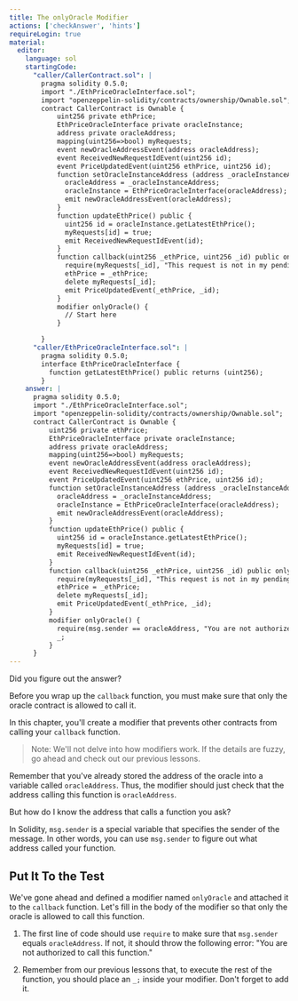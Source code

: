 ```yaml
---
title: The onlyOracle Modifier
actions: ['checkAnswer', 'hints']
requireLogin: true
material:
  editor:
    language: sol
    startingCode:
      "caller/CallerContract.sol": |
        pragma solidity 0.5.0;
        import "./EthPriceOracleInterface.sol";
        import "openzeppelin-solidity/contracts/ownership/Ownable.sol";
        contract CallerContract is Ownable {
            uint256 private ethPrice;
            EthPriceOracleInterface private oracleInstance;
            address private oracleAddress;
            mapping(uint256=>bool) myRequests;
            event newOracleAddressEvent(address oracleAddress);
            event ReceivedNewRequestIdEvent(uint256 id);
            event PriceUpdatedEvent(uint256 ethPrice, uint256 id);
            function setOracleInstanceAddress (address _oracleInstanceAddress) public onlyOwner {
              oracleAddress = _oracleInstanceAddress;
              oracleInstance = EthPriceOracleInterface(oracleAddress);
              emit newOracleAddressEvent(oracleAddress);
            }
            function updateEthPrice() public {
              uint256 id = oracleInstance.getLatestEthPrice();
              myRequests[id] = true;
              emit ReceivedNewRequestIdEvent(id);
            }
            function callback(uint256 _ethPrice, uint256 _id) public onlyOracle {
              require(myRequests[_id], "This request is not in my pending list.");
              ethPrice = _ethPrice;
              delete myRequests[_id];
              emit PriceUpdatedEvent(_ethPrice, _id);
            }
            modifier onlyOracle() {
              // Start here
            }

        }
      "caller/EthPriceOracleInterface.sol": |
        pragma solidity 0.5.0;
        interface EthPriceOracleInterface {
          function getLatestEthPrice() public returns (uint256);
        }
    answer: |
      pragma solidity 0.5.0;
      import "./EthPriceOracleInterface.sol";
      import "openzeppelin-solidity/contracts/ownership/Ownable.sol";
      contract CallerContract is Ownable {
          uint256 private ethPrice;
          EthPriceOracleInterface private oracleInstance;
          address private oracleAddress;
          mapping(uint256=>bool) myRequests;
          event newOracleAddressEvent(address oracleAddress);
          event ReceivedNewRequestIdEvent(uint256 id);
          event PriceUpdatedEvent(uint256 ethPrice, uint256 id);
          function setOracleInstanceAddress (address _oracleInstanceAddress) public onlyOwner {
            oracleAddress = _oracleInstanceAddress;
            oracleInstance = EthPriceOracleInterface(oracleAddress);
            emit newOracleAddressEvent(oracleAddress);
          }
          function updateEthPrice() public {
            uint256 id = oracleInstance.getLatestEthPrice();
            myRequests[id] = true;
            emit ReceivedNewRequestIdEvent(id);
          }
          function callback(uint256 _ethPrice, uint256 _id) public onlyOracle {
            require(myRequests[_id], "This request is not in my pending list.");
            ethPrice = _ethPrice;
            delete myRequests[_id];
            emit PriceUpdatedEvent(_ethPrice, _id);
          }
          modifier onlyOracle() {
            require(msg.sender == oracleAddress, "You are not authorized to call this function.");
            _;
          }
      }
---
```


Did you figure out the answer?

Before you wrap up the `callback` function, you must make sure that only the oracle contract is allowed to call it.

In this chapter, you'll create a modifier that prevents other contracts from calling your `callback` function.

>Note: We'll not delve into how modifiers work. If the details are fuzzy, go ahead and check out our previous lessons.

Remember that you've already stored the address of the oracle into a variable called `oracleAddress`. Thus, the modifier should just check that the address calling this function is `oracleAddress`.

But how do I know the address that calls a function you ask?

In Solidity, `msg.sender` is a special variable that specifies the sender of the message. In other words, you can use `msg.sender` to figure out what address called your function.

## Put It To the Test

We've gone ahead and defined a modifier named `onlyOracle` and attached it to the  `callback` function. Let's fill in the body of the modifier so that only the oracle is allowed to call this function.

1. The first line of code should use `require` to make sure that `msg.sender` equals `oracleAddress`. If not, it should throw the following error: "You are not authorized to call this function."

2. Remember from our previous lessons that, to execute the rest of the function, you should place an `_;` inside your modifier. Don't forget to add it.